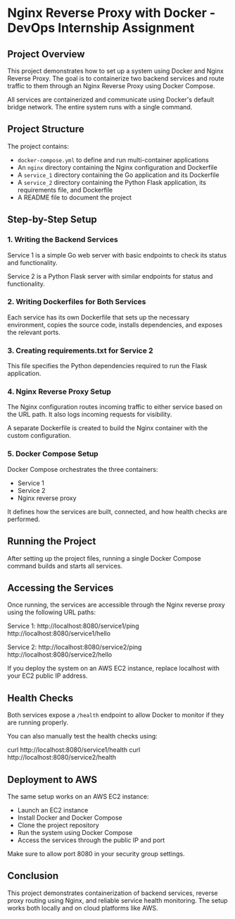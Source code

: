 
# Nginx Reverse Proxy with Docker - DevOps Internship Assignment

## Project Overview

This project demonstrates how to set up a system using Docker and Nginx Reverse Proxy. The goal is to containerize two backend services and route traffic to them through an Nginx Reverse Proxy using Docker Compose.

All services are containerized and communicate using Docker's default bridge network. The entire system runs with a single command.

## Project Structure

The project contains:

- `docker-compose.yml` to define and run multi-container applications
- An `nginx` directory containing the Nginx configuration and Dockerfile
- A `service_1` directory containing the Go application and its Dockerfile
- A `service_2` directory containing the Python Flask application, its requirements file, and Dockerfile
- A README file to document the project

## Step-by-Step Setup

### 1. Writing the Backend Services

Service 1 is a simple Go web server with basic endpoints to check its status and functionality.

Service 2 is a Python Flask server with similar endpoints for status and functionality.

### 2. Writing Dockerfiles for Both Services

Each service has its own Dockerfile that sets up the necessary environment, copies the source code, installs dependencies, and exposes the relevant ports.

### 3. Creating requirements.txt for Service 2

This file specifies the Python dependencies required to run the Flask application.

### 4. Nginx Reverse Proxy Setup

The Nginx configuration routes incoming traffic to either service based on the URL path. It also logs incoming requests for visibility.

A separate Dockerfile is created to build the Nginx container with the custom configuration.

### 5. Docker Compose Setup

Docker Compose orchestrates the three containers:
- Service 1
- Service 2
- Nginx reverse proxy

It defines how the services are built, connected, and how health checks are performed.

## Running the Project

After setting up the project files, running a single Docker Compose command builds and starts all services.

## Accessing the Services

Once running, the services are accessible through the Nginx reverse proxy using the following URL paths:

Service 1:
http://localhost:8080/service1/ping
http://localhost:8080/service1/hello

Service 2:
http://localhost:8080/service2/ping
http://localhost:8080/service2/hello

If you deploy the system on an AWS EC2 instance, replace localhost with your EC2 public IP address.

## Health Checks

Both services expose a `/health` endpoint to allow Docker to monitor if they are running properly.

You can also manually test the health checks using:

curl http://localhost:8080/service1/health
curl http://localhost:8080/service2/health

## Deployment to AWS

The same setup works on an AWS EC2 instance:

- Launch an EC2 instance
- Install Docker and Docker Compose
- Clone the project repository
- Run the system using Docker Compose
- Access the services through the public IP and port

Make sure to allow port 8080 in your security group settings.

## Conclusion

This project demonstrates containerization of backend services, reverse proxy routing using Nginx, and reliable service health monitoring. The setup works both locally and on cloud platforms like AWS.
